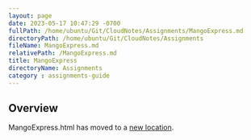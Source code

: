 ```yaml
---
layout: page
date: 2023-05-17 10:47:29 -0700
fullPath: /home/ubuntu/Git/CloudNotes/Assignments/MangoExpress.md
directoryPath: /home/ubuntu/Git/CloudNotes/Assignments
fileName: MangoExpress.md
relativePath: /MangoExpress.md
title: MangoExpress
directoryName: Assignments
category : assignments-guide
---
```


## Overview

MangoExpress.html has moved to a [new location](/express-guide/MangoExpress.html).
